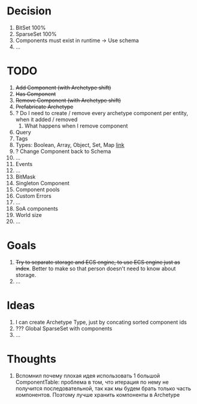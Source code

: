 

# Decision

1. BitSet 100%
1. SparseSet 100%
1. Components must exist in runtime -> Use schema
1. ...

# TODO

1. ~~Add Component (with Archetype shift)~~
1. ~~Has Component~~
1. ~~Remove Component (with Archetype shift)~~
1. ~~Prefabricate Archetype~~
1. ? Do I need to create / remove every archetype component per entity, when it added / removed
    1. What happens when I remove component
1. Query
1. Tags
1. Types: Boolean, Array, Object, Set, Map [link](https://github.com/3mcd/javelin/blob/2b64cfa78e016675e698da8299c36b9d4f431e27/packages/pack/src/views.ts)
1. ? Change Component back to Schema
1. ...
1. Events
1. ...
1. BitMask
1. Singleton Component
1. Component pools
1. Custom Errors
1. ...
1. SoA components
1. World size
1. ...

# Goals

1. ~~Try to separate storage and ECS engine, to use ECS engine just as index~~.
    Better to make so that person doesn't need to know about storage.
1. ...

# Ideas

1. I can create Archetype Type, just by concating sorted component ids
1. ??? Global SparseSet with components
2. ...

# Thoughts

1. Вспомнил почему плохая идея использовать 1 большой ComponentTable:
    проблема в том, что итерация по нему не получится последовательной, так как
    мы будем брать только часть компонентов. Поэтому лучше хранить компоненты в Archetype